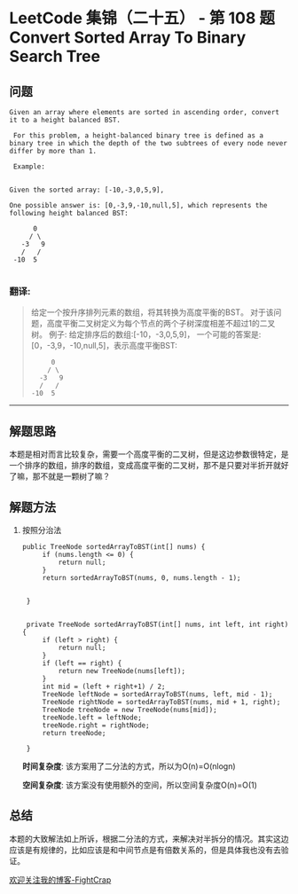 # LeetCode 集锦（二十五） - 第 108 题 Convert Sorted Array To Binary Search Tree

## 问题

```
Given an array where elements are sorted in ascending order, convert it to a height balanced BST.

 For this problem, a height-balanced binary tree is defined as a binary tree in which the depth of the two subtrees of every node never differ by more than 1.

 Example:


Given the sorted array: [-10,-3,0,5,9],

One possible answer is: [0,-3,9,-10,null,5], which represents the following height balanced BST:

      0
     / \
   -3   9
   /   /
 -10  5


```

### 翻译:
>给定一个按升序排列元素的数组，将其转换为高度平衡的BST。
>对于该问题，高度平衡二叉树定义为每个节点的两个子树深度相差不超过1的二叉树。
>例子:
>给定排序后的数组:[-10，-3,0,5,9]，
>一个可能的答案是:[0，-3,9，-10,null,5]，表示高度平衡BST:
> ```
>      0
>     / \
>   -3   9
>   /   /
> -10  5
> ```
---

## 解题思路

本题是相对而言比较复杂，需要一个高度平衡的二叉树，但是这边参数很特定，是一个排序的数组，排序的数组，变成高度平衡的二叉树，那不是只要对半折开就好了嘛，那不就是一颗树了嘛？

## 解题方法

1. 按照分治法

   ```
   public TreeNode sortedArrayToBST(int[] nums) {
        if (nums.length <= 0) {
            return null;
        }
        return sortedArrayToBST(nums, 0, nums.length - 1);


    }


    private TreeNode sortedArrayToBST(int[] nums, int left, int right) {
        if (left > right) {
            return null;
        }
        if (left == right) {
            return new TreeNode(nums[left]);
        }
        int mid = (left + right+1) / 2;
        TreeNode leftNode = sortedArrayToBST(nums, left, mid - 1);
        TreeNode rightNode = sortedArrayToBST(nums, mid + 1, right);
        TreeNode treeNode = new TreeNode(nums[mid]);
        treeNode.left = leftNode;
        treeNode.right = rightNode;
        return treeNode;

    }
   ```

   **时间复杂度**:
   该方案用了二分法的方式，所以为O(n)=O(nlogn)

   **空间复杂度**:
   该方案没有使用额外的空间，所以空间复杂度O(n)=O(1)


## 总结

本题的大致解法如上所诉，根据二分法的方式，来解决对半拆分的情况。其实这边应该是有规律的，比如应该是和中间节点是有倍数关系的，但是具体我也没有去验证。


[欢迎关注我的博客-FightCrap](https://fightcrap.github.io/)
